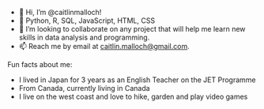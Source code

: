 - 👋 Hi, I’m @caitlinmalloch!
- 🌱 Python, R, SQL, JavaScript, HTML, CSS
- 💞️ I’m looking to collaborate on any project that will help me learn new skills in data analysis and programming. 
- 📫 Reach me by email at caitlin.malloch@gmail.com. 

Fun facts about me:
- I lived in Japan for 3 years as an English Teacher on the JET Programme
- From Canada, currently living in Canada 
- I live on the west coast and love to hike, garden and play video games
